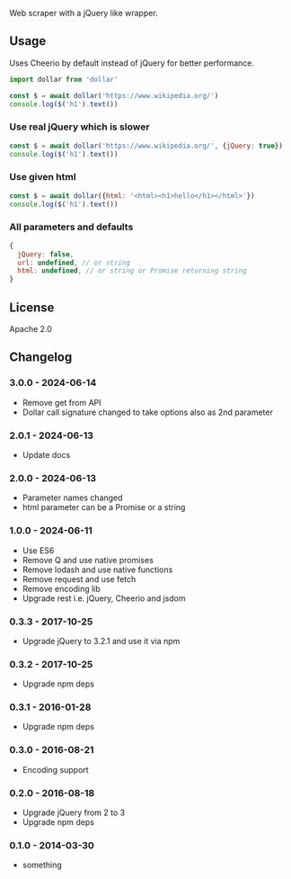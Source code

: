 Web scraper with a jQuery like wrapper.

## Usage ##
Uses Cheerio by default instead of jQuery for better performance.
```javascript
import dollar from 'dollar'

const $ = await dollar('https://www.wikipedia.org/')
console.log($('h1').text())
```

### Use real jQuery which is slower ###
```javascript
const $ = await dollar('https://www.wikipedia.org/', {jQuery: true})
console.log($('h1').text())
```

### Use given html ###
```javascript
const $ = await dollar({html: '<html><h1>hello</h1></html>'})
console.log($('h1').text())
```

### All parameters and defaults ###
```javascript
{
  jQuery: false,
  url: undefined, // or string
  html: undefined, // or string or Promise returning string
}
```

## License ##
Apache 2.0

## Changelog ##
### 3.0.0 - 2024-06-14 ###
- Remove get from API
- Dollar call signature changed to take options also as 2nd parameter  

### 2.0.1 - 2024-06-13 ###
- Update docs

### 2.0.0 - 2024-06-13 ###
- Parameter names changed
- html parameter can be a Promise or a string

### 1.0.0 - 2024-06-11 ###
- Use ES6
- Remove Q and use native promises
- Remove lodash and use native functions
- Remove request and use fetch
- Remove encoding lib
- Upgrade rest i.e. jQuery, Cheerio and jsdom


### 0.3.3 - 2017-10-25 ###
- Upgrade jQuery to 3.2.1 and use it via npm

### 0.3.2 - 2017-10-25 ###
- Upgrade npm deps

### 0.3.1 - 2016-01-28 ###
- Upgrade npm deps

### 0.3.0 - 2016-08-21 ###
- Encoding support

### 0.2.0 - 2016-08-18 ###
- Upgrade jQuery from 2 to 3
- Upgrade npm deps

### 0.1.0 - 2014-03-30 ###
- something
